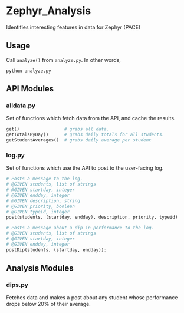 Zephyr_Analysis
===============

Identifies interesting features in data for Zephyr (PACE)

## Usage

Call `analyze()` from `analyze.py`. In other words,
```
python analyze.py
```

## API Modules

### alldata.py
Set of functions which fetch data from the API, and cache the results.

```python
get()                 # grabs all data.
getTotalsByDay()      # grabs daily totals for all students.
getStudentAverages()  # grabs daily average per student
```

### log.py
Set of functions which use the API to post to the user-facing log.

```python
# Posts a message to the log.
# @GIVEN students, list of strings
# @GIVEN startday, integer
# @GIVEN endday, integer
# @GIVEN description, string
# @GIVEN priority, boolean
# @GIVEN typeid, integer
post(students, (startday, endday), description, priority, typeid)

# Posts a message about a dip in performance to the log.
# @GIVEN students, list of strings
# @GIVEN startday, integer
# @GIVEN endday, integer
postDip(students, (startday, endday)):
```

## Analysis Modules

### dips.py
Fetches data and makes a post about any student whose performance drops below 20% of their average.